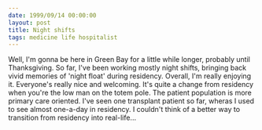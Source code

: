 ```yaml
---
date: 1999/09/14 00:00:00
layout: post
title: Night shifts
tags: medicine life hospitalist
---
```


Well, I'm gonna be here in Green Bay for a little while longer,
probably until Thanksgiving. So far, I've been working mostly night
shifts, bringing back vivid memories of 'night float' during
residency. Overall, I'm really enjoying it. Everyone's really nice and
welcoming. It's quite a change from residency when you're the low man
on the totem pole. The patient population is more primary care
oriented. I've seen one transplant patient so far, wheras I used to
see almost one-a-day in residency. I couldn't think of a better way to
transition from residency into real-life...
